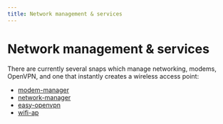 ```yaml
---
title: Network management & services
---
```


# Network management & services

There are currently several snaps which manage networking, modems, OpenVPN,
and one that instantly creates a wireless access point:

* [modem-manager](modem-manager/docs/index.md)
* [network-manager](network-manager/docs/index.md)
* [easy-openvpn](easy-openvpn/docs/index.md)
* [wifi-ap](wifi-ap/docs/index.html)
